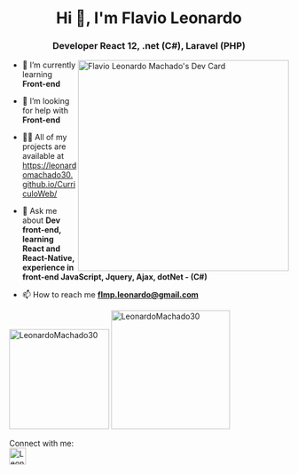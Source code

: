 <h1 align="center">Hi 👋, I'm Flavio Leonardo</h1>
<h3 align="center">Developer React 12, .net (C#), Laravel (PHP)</h3>


<a href="https://app.daily.dev/flavioleonardo"><img align="right" width="380" src="https://api.daily.dev/devcards/48316c647f9a4b22b61065654415f434.png?r=oko"  alt="Flavio Leonardo Machado's Dev Card"/></a>
  
- 🌱 I’m currently learning **Front-end**

- 🤝 I’m looking for help with **Front-end**

- 👨‍💻 All of my projects are available at https://leonardomachado30.github.io/CurriculoWeb/

- 💬 Ask me about **Dev front-end, learning React and React-Native, experience in front-end JavaScript, Jquery, Ajax, dotNet - (C#)**

- 📫 How to reach me **flmp.leonardo@gmail.com**


<img src="https://github-readme-stats.vercel.app/api?username=LeonardoMachado30&show_icons=true0&layout=compact&theme=radical&locale=en&title_color=ffd700&hide=total-issues,contributed-to" alt="LeonardoMachado30" style="max-width: 100%;" height="180em" />
<img src="https://github-readme-stats.vercel.app/api/top-langs/?username=LeonardoMachado30&layout=compact&theme=radical&title_color=ffd700&" alt="LeonardoMachado30" height="214em" />
<br>

Connect with me:
<br>
<a href="https://www.linkedin.com/in/flavio-leonardo-ads/" target="blank"><img align="center" src="https://cdn-icons-png.flaticon.com/512/174/174857.png" alt="LeonardoMachado30" height="30" width="30" /></a>


